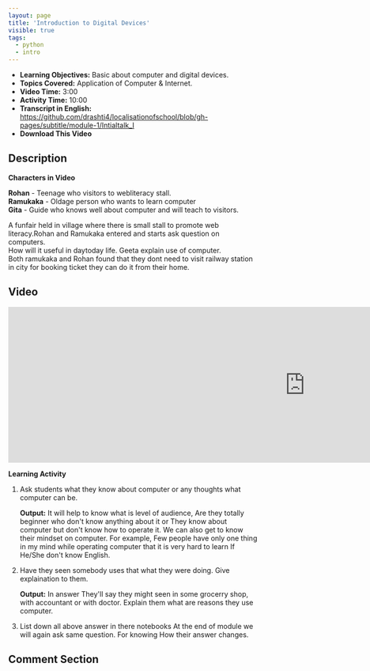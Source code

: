 ```yaml
---
layout: page
title: 'Introduction to Digital Devices'
visible: true
tags:
  - python
  - intro
---
```


 - **Learning Objectives:** Basic about computer and digital devices.
 - **Topics Covered:** Application of Computer & Internet.
 - **Video Time:** 3:00
 - **Activity Time:** 10:00
 - **Transcript in English:** https://github.com/drashti4/localisationofschool/blob/gh-pages/subtitle/module-1/Intialtalk_I
 - **Download This Video**

## Description ##

**Characters in Video**<br>

**Rohan**    - Teenage who visitors to webliteracy stall.<br>
**Ramukaka** - Oldage person who wants to learn computer <br>
**Gita**     - Guide who knows well about computer and will teach to visitors. <br>

A funfair held in village where there is small stall to promote web literacy.Rohan and Ramukaka entered and starts ask question on computers.
<br>
How will it useful in daytoday life. Geeta explain use of computer.
<br>
Both ramukaka and Rohan found that they dont need to visit railway station in city  for booking ticket they can do it from their home.

## Video ##
  
<iframe width="1200" height="315" src="https://www.youtube.com/embed/wW5k1ZezDhQ"  width="1200" height="450" frameborder="0" 
allowfullscreen></iframe>

**Learning Activity**

1. Ask students what they know about computer or any thoughts what computer can be.

    **Output:** It will help to know what is level of audience, Are they totally beginner who don't know anything about it or They know about computer but don't know how to operate it. We can also get to know their mindset on computer. For example, Few people have only one thing in my mind while operating computer that it is very hard to learn If He/She don't know English.

2. Have they seen somebody uses that  what they were doing. Give explaination to them.

    **Output:** In answer They'll say they might seen in some grocerry shop, with accountant or with doctor. Explain them what are reasons they use computer.

3. List down all above answer in there notebooks At the end of module we will again ask same question. For knowing How their answer changes.

## Comment Section ##

